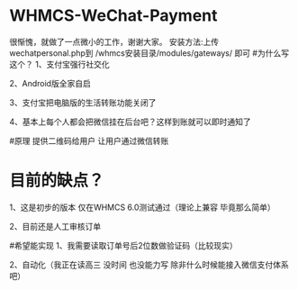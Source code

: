 # WHMCS-WeChat-Payment
很惭愧，就做了一点微小的工作，谢谢大家。
安装方法:上传wechatpersonal.php到 /whmcs安装目录/modules/gateways/ 即可
#为什么写这个？
1、支付宝强行社交化 

2、Android版全家自启 

3、支付宝把电脑版的生活转账功能关闭了

4、基本上每个人都会把微信挂在后台吧？这样到账就可以即时通知了

#原理
提供二维码给用户 让用户通过微信转账

# 目前的缺点？
1、这是初步的版本 仅在WHMCS 6.0测试通过（理论上兼容 毕竟那么简单）

2、目前还是人工审核订单

#希望能实现
1、我需要读取订单号后2位数做验证码（比较现实）

2、自动化（我正在读高三 没时间 也没能力写 除非什么时候能接入微信支付体系吧）
